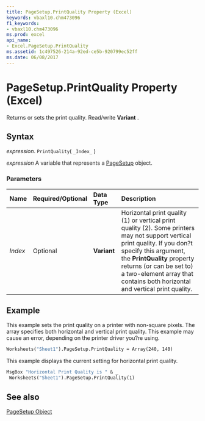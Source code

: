 ```yaml
---
title: PageSetup.PrintQuality Property (Excel)
keywords: vbaxl10.chm473096
f1_keywords:
- vbaxl10.chm473096
ms.prod: excel
api_name:
- Excel.PageSetup.PrintQuality
ms.assetid: 1c497526-214a-92ed-ce5b-920799ec52ff
ms.date: 06/08/2017
---
```



# PageSetup.PrintQuality Property (Excel)

Returns or sets the print quality. Read/write  **Variant** .


## Syntax

 _expression_. `PrintQuality`( `_Index_` )

 _expression_ A variable that represents a [PageSetup](./Excel.PageSetup.md) object.


### Parameters



|**Name**|**Required/Optional**|**Data Type**|**Description**|
|:-----|:-----|:-----|:-----|
| _Index_|Optional| **Variant**|Horizontal print quality (1) or vertical print quality (2). Some printers may not support vertical print quality. If you don?t specify this argument, the  **PrintQuality** property returns (or can be set to) a two-element array that contains both horizontal and vertical print quality.|

## Example

This example sets the print quality on a printer with non-square pixels. The array specifies both horizontal and vertical print quality. This example may cause an error, depending on the printer driver you?re using.


```vb
Worksheets("Sheet1").PageSetup.PrintQuality = Array(240, 140)
```

This example displays the current setting for horizontal print quality.




```vb
MsgBox "Horizontal Print Quality is " & _ 
 Worksheets("Sheet1").PageSetup.PrintQuality(1)
```


## See also


[PageSetup Object](Excel.PageSetup.md)

